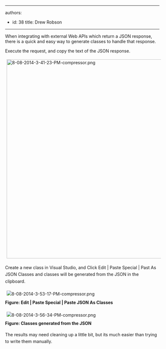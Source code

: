 

---
authors:
  - id: 38
    title: Drew Robson
---




<span class='intro'> ​When integrating with external&#160;Web APIs which return a JSON response, there is a quick and easy way to generate classes to handle that response. </span>

<p>Execute the request, and copy the text of the JSON response.</p><p><img src="/SoftwareDevelopment/RulesToBetterWebAPI/PublishingImages/Pages/Do-you-know-how-to-easily-get-classes-from-a-JSON-response/8-08-2014-3-41-23-PM-compressor.png" alt="8-08-2014-3-41-23-PM-compressor.png" style="margin&#58;5px;width&#58;650px;" /><br></p><p>Create a new class in Visual Studio, and&#160;<span style="line-height&#58;1.6;">Click Edit | Paste Special | Past As JSON Classes and classes will be generated from the JSON in the clipboard.</span></p><p><span style="line-height&#58;1.6;"><img src="/SoftwareDevelopment/RulesToBetterWebAPI/PublishingImages/Pages/Do-you-know-how-to-easily-get-classes-from-a-JSON-response/8-08-2014-3-53-17-PM-compressor.png" alt="8-08-2014-3-53-17-PM-compressor.png" style="margin&#58;5px;" /><br><strong>Figure&#58; Edit | Paste Special | Paste JSON As Classes</strong></span></p><p><span style="line-height&#58;1.6;"><img src="/SoftwareDevelopment/RulesToBetterWebAPI/PublishingImages/Pages/Do-you-know-how-to-easily-get-classes-from-a-JSON-response/8-08-2014-3-56-34-PM-compressor.png" alt="8-08-2014-3-56-34-PM-compressor.png" style="margin&#58;5px;" /><br><strong>Figure&#58; Classes generated from the JSON</strong></span></p><p><span style="line-height&#58;1.6;">The results may need cleaning up a little bit, but it</span><span style="line-height&#58;1.6;">s much easier than trying to write them manually.</span><br></p><p><br></p>


